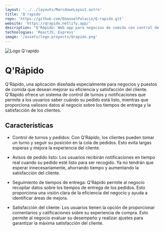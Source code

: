 ```yaml
---
layout: '../../layouts/MarcdownLayout.astro'
title: 'Q´rapido'
repo: 'https://github.com/EmanuelPalacio/Q-rapido.git'
website: 'https://qrapido.netlify.app/'
description: "Q'Rápido: Web app para negocios de comida con control de turnos y notificaciones. Mejora eficiencia, satisfacción y obtén datos clave para optimizar tu negocio."
technologies: 'ReactJS, Express'
image: '/assets/logo-proyects/Qrapido.png'
---
```


<div class="main-project__card">

<img src="/assets/logo-proyects/Qrapido.png" alt="Logo Q´rapido"/>

# Q'Rápido

Q'Rápido, una aplicación diseñada especialmente para negocios y puestos de comida que desean mejorar su eficiencia y satisfacción del cliente. Q'Rápido ofrece un sistema de control de turnos y notificaciones que permite a los usuarios saber cuándo su pedido está listo, mientras que proporciona valiosos datos al negocio sobre los tiempos de entrega y la satisfacción de los clientes.

</div>
<div class="main-project__info">

## Características

- Control de turnos y pedidos: Con Q'Rápido, los clientes pueden
  tomar un turno y seguir su posición en la cola de pedidos. Esto evita largas
  esperas y mejora la experiencia del cliente.

- Avisos de pedido listo: Los usuarios recibirán notificaciones en tiempo real cuando su pedido esté listo para ser recogido. Ya no tendrán que esperar innecesariamente, ahorrando tiempo y aumentando la satisfacción del cliente.

- Seguimiento de tiempos de entrega: Q'Rápido permite al negocio recopilar datos sobre los tiempos de entrega de los pedidos. Esto proporciona una visión clara de la eficiencia del negocio y ayuda a identificar áreas de mejora.

- Satisfacción del cliente: Los usuarios tienen la opción de proporcionar comentarios y calificaciones sobre su experiencia de compra. Esto permite al negocio evaluar su desempeño y realizar ajustes para garantizar la máxima satisfacción del cliente.

</div>
